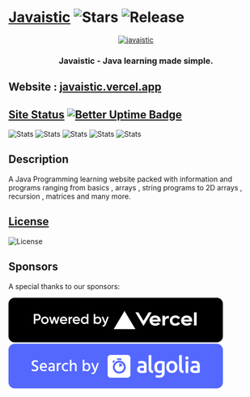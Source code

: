# **[Javaistic](https://javaistic.vercel.app/?utm_source=github&utm_medium=readme-header&utm_campaign=javaistic) ![Stars](https://badgen.net/github/stars/javaistic/javaistic) ![Release](https://badgen.net/github/release/javaistic/javaistic)**

<div align="center">

[![javaistic](.github/img/javaistic-readme.png)](https://javaistic.vercel.app/?utm_source=github&utm_medium=readme-image&utm_campaign=javaistic)

### **Javaistic - Java learning made simple.**

</div>

## **Website : [javaistic.vercel.app](https://javaistic.vercel.app/?utm_source=github&utm_medium=readme-link&utm_campaign=javaistic)**

## **[Site Status](https://javaistic.betteruptime.com/) [![Better Uptime Badge](https://betteruptime.com/status-badges/v1/monitor/8a3u.svg)](https://betteruptime.com/?utm_source=status_badge)**



![Stats](https://badgen.net/uptime-robot/status/m788498503-abfbb35c24db9355ed897d6d)
![Stats](https://badgen.net/uptime-robot/day/m788498503-abfbb35c24db9355ed897d6d)
![Stats](https://badgen.net/uptime-robot/week/m788498503-abfbb35c24db9355ed897d6d)
![Stats](https://badgen.net/uptime-robot/month/m788498503-abfbb35c24db9355ed897d6d)
![Stats](https://badgen.net/uptime-robot/response/m788498503-abfbb35c24db9355ed897d6d)

## **Description**

A Java Programming learning website packed with information and programs ranging from basics , arrays , string programs to 2D arrays , recursion , matrices and many more.

## **[License](LICENSE)**

![License](https://badgen.net/github/license/javaistic/javaistic)

## **Sponsors**

A special thanks to our sponsors:

[![Powered by Vercel](.github/img/powered-by-vercel.svg)](https://vercel.com/?utm_source=javaistic&utm_campaign=oss)
[![Search by Algolia](.github/img/search-by-algolia.svg)](https://algolia.com/?utm_source=javaistic&utm_campaign=oss)

